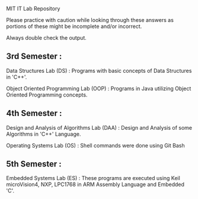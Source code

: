 MIT IT Lab Repository

Please practice with caution while looking through these answers as portions of these might be incomplete and/or incorrect.

Always double check the output.


##  3rd Semester :

Data Structures Lab (DS) : Programs with basic concepts of Data Structures in 'C++'.

Object Oriented Programming Lab (OOP) : Programs in Java utilizing Object Oriented Programming concepts.

##  4th Semester :

Design and Analysis of Algorithms Lab (DAA) : Design and Analysis of some Algorithms in 'C++' Language.

Operating Systems Lab (OS) : Shell commands were done using Git Bash 

##  5th Semester :

Embedded Systems Lab (ES) : These programs are executed using Keil microVision4, NXP, LPC1768 in ARM Assembly Language and Embedded 'C'.
